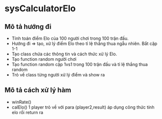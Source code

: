 # sysCalculatorElo

## Mô tả hướng đi
- Tính toán điểm Elo của 100 người chơi trong 100 trận đấu.
- Hướng đi => tạo, xử lý điểm Elo theo tỉ lệ thắng thua ngẫu nhiên. Bắt cặp 1-1
- Tạo class chứa các thông tin và cách thức xử lý Elo.
- Tạo function random người chơi
- Tạo function random cặp 1vs1 trong 100 trận đấu và tỉ lệ thắng thua random
- Trỏ về class từng người xử lý điểm và show ra

## Mô tả cách xử lý hàm
- winRate() 
- calElo() 1 player trỏ về với para (player2,result) áp dụng công thức tính elo rồi return ra